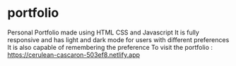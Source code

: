 # portfolio
Personal Portfolio made using HTML CSS and Javascript
It is fully responsive and has light and dark mode for users with different preferences
It is also capable of remembering the preference 
To visit the portfolio :
https://cerulean-cascaron-503ef8.netlify.app
